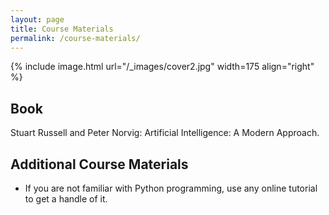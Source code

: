 ```yaml
---
layout: page
title: Course Materials
permalink: /course-materials/
---
```


{% include image.html url="/_images/cover2.jpg" width=175 align="right" %}

## Book

Stuart Russell and Peter Norvig: Artificial Intelligence: A Modern Approach.

## Additional Course Materials

* If you are not familiar with Python programming, use any online tutorial to get a handle of it.

